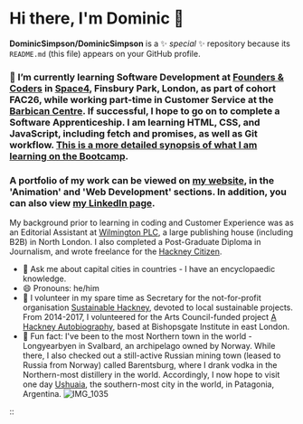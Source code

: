 # Hi there, I'm Dominic 👋


**DominicSimpson/DominicSimpson** is a ✨ _special_ ✨ repository because its `README.md` (this file) appears on your GitHub profile.

### 🌱 I’m currently learning Software Development at [Founders & Coders](http://www.foundersandcoders.com) in [Space4](https://space4.tech), Finsbury Park, London, as part of cohort FAC26, while working part-time in Customer Service at the [Barbican Centre](http://www.barbican.org.uk). If successful, I hope to go on to complete a Software Apprenticeship. I am learning HTML, CSS, and JavaScript, including fetch and promises, as well as Git workflow. [This is a more detailed synopsis of what I am learning on the Bootcamp](https://www.foundersandcoders.com/skills-bootcamp/).
### A portfolio of my work can be viewed on [my website](http://www.dominicsimpson.co.uk), in the 'Animation' and 'Web Development' sections. In addition, you can also view [my LinkedIn page](https://www.linkedin.com/in/dominicbernardsimpson).
My background prior to learning in coding and Customer Experience was as an Editorial Assistant at [Wilmington PLC](http://www.wilmingtonplc.com), a large publishing house (including B2B) in North London. I also completed a Post-Graduate Diploma in Journalism, and wrote freelance for the [Hackney Citizen](http://www.hackneycitizen.co.uk).
- 🌆 Ask me about capital cities in countries - I have an encyclopaedic knowledge.
- 😄 Pronouns: he/him
- 🙌 I volunteer in my spare time as Secretary for the not-for-profit organisation [Sustainable Hackney](http://www.sustainablehackney.org.uk), devoted to local sustainable projects. From 2014-2017, I volunteered for the Arts Council-funded project [A Hackney Autobiography](http://www.ahackneyautobiography.org.uk), based at Bishopsgate Institute in east London.
- 🚀 Fun fact: I've been to the most Northern town in the world - Longyearbyen in Svalbard, an archipelago owned by Norway. While there, I also checked out a still-active Russian mining town (leased to Russia from Norway) called Barentsburg, where I drank vodka in the Northern-most distillery in the world. Accordingly, I now hope to visit one day [Ushuaia](https://en.wikipedia.org/wiki/Ushuaia), the southern-most city in the world, in Patagonia, Argentina.
![IMG_1035](https://user-images.githubusercontent.com/52511353/193108896-04d7f188-972d-4c80-8d8f-eaed57caa953.JPG)

::




